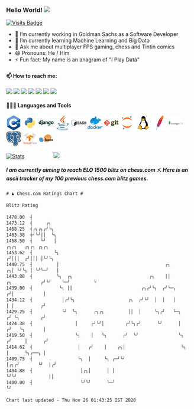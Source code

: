   ### Hello World!  <img src="https://github.com/sciencepal/sciencepal/blob/master/assets/Hi.gif" width="29px">
  [![Visits Badge](https://badges.pufler.dev/visits/sciencepal/sciencepal)](https://badges.pufler.dev/visits/sciencepal/sciencepal)
  
  - 🔭 I’m currently working in Goldman Sachs as a Software Developer
  - 🌱 I’m currently learning Machine Learning and Big Data
  - 💬 Ask me about multiplayer FPS gaming, chess and Tintin comics
  - 😄 Pronouns: He / Him
  - ⚡ Fun fact: My name is an anagram of "I Play Data"
  
  #### 📫 How to reach me:   
  [<img src="https://upload.wikimedia.org/wikipedia/commons/8/83/Steam_icon_logo.svg" width="3.5%"/>](https://steamcommunity.com/id/mongocds/)
  [<img src="https://github.com/sciencepal/sciencepal/blob/master/assets/discord-round.svg" width="3.5%"/>](https://discord.gg/MnUUbHe)
  [<img src="https://img.icons8.com/color/48/000000/twitter.png" width="3.5%"/>](https://twitter.com/sciencepal)
  [<img src="https://img.icons8.com/color/48/000000/linkedin.png" width="3.5%"/>](https://www.linkedin.com/in/adityapal1/)
  [<img src="https://img.icons8.com/fluent/48/000000/facebook-new.png" width="3.5%"/>](https://www.facebook.com/sciencepal/)
  [<img src="https://img.icons8.com/fluent/48/000000/instagram-new.png" width="3.5%"/>](https://www.instagram.com/aditya_sciencepal/)
  <a href="mailto:aditya.pal.science@gmail.com"> <img src="https://img.icons8.com/fluent/48/000000/gmail.png" width="3.5%"/> </a>
  
  #### 👨🏻‍💻 Languages and Tools <br />
  <code><img height="40" src="https://raw.githubusercontent.com/github/explore/80688e429a7d4ef2fca1e82350fe8e3517d3494d/topics/cpp/cpp.png"></code>
  <code><img height="40" src="https://raw.githubusercontent.com/github/explore/80688e429a7d4ef2fca1e82350fe8e3517d3494d/topics/python/python.png"></code>
  <code><img height="40" src="https://raw.githubusercontent.com/github/explore/80688e429a7d4ef2fca1e82350fe8e3517d3494d/topics/django/django.png"></code>
  <code><img height="40" src="https://raw.githubusercontent.com/github/explore/80688e429a7d4ef2fca1e82350fe8e3517d3494d/topics/java/java.png"></code>
  <code><img height="40" src="https://raw.githubusercontent.com/github/explore/80688e429a7d4ef2fca1e82350fe8e3517d3494d/topics/bash/bash.png"></code>
  <code><img height="40" src="https://raw.githubusercontent.com/github/explore/80688e429a7d4ef2fca1e82350fe8e3517d3494d/topics/docker/docker.png"></code>
  <code><img height="40" src="https://raw.githubusercontent.com/github/explore/80688e429a7d4ef2fca1e82350fe8e3517d3494d/topics/git/git.png"></code>
  <code><img height="40" src="https://raw.githubusercontent.com/github/explore/80688e429a7d4ef2fca1e82350fe8e3517d3494d/topics/jupyter-notebook/jupyter-notebook.png"></code>
  <code><img height="40" src="https://raw.githubusercontent.com/github/explore/80688e429a7d4ef2fca1e82350fe8e3517d3494d/topics/linux/linux.png"></code>
  <code><img height="40" src="https://raw.githubusercontent.com/github/explore/80688e429a7d4ef2fca1e82350fe8e3517d3494d/topics/maven/maven.png"></code>
  <code><img height="40" src="https://raw.githubusercontent.com/github/explore/80688e429a7d4ef2fca1e82350fe8e3517d3494d/topics/mongodb/mongodb.png"></code>
  <code><img height="40" src="https://raw.githubusercontent.com/github/explore/80688e429a7d4ef2fca1e82350fe8e3517d3494d/topics/postgresql/postgresql.png"></code>
  <code><img height="40" src="https://raw.githubusercontent.com/github/explore/80688e429a7d4ef2fca1e82350fe8e3517d3494d/topics/tensorflow/tensorflow.png"></code>
  <code><img height="40" src="https://raw.githubusercontent.com/github/explore/80688e429a7d4ef2fca1e82350fe8e3517d3494d/topics/scikit-learn/scikit-learn.png"></code>
  
  [![Stats](https://github-readme-stats.vercel.app/api?username=sciencepal&show_icons=true&theme=radical)](https://github-readme-stats.vercel.app/api?username=sciencepal&show_icons=true&theme=radical)&nbsp; &nbsp; &nbsp; &nbsp; &nbsp; &nbsp; &nbsp; &nbsp; &nbsp; &nbsp; <img src="https://github.com/sciencepal/sciencepal/blob/master/assets/saved.gif" width="195">
  
  ##### I am currently aiming to reach ELO 1500 blitz on chess.com ⚡. Here is an ascii tracker of my 100 previous chess.com blitz games.

  ```
  # ♟︎ Chess.com Ratings Chart #
  
  Blitz Rating

 1478.00  ┤
 1473.12  ┤     ╭╮
 1468.25  ┤╭╮╭╮╭╯╰╮
 1463.38  ┼╯╰╯││  ╰╮
 1458.50  ┤   ╰╯   │                                                                         ╭╮╭╮   ╭╮╭╮ ╭╮╭╮
 1453.62  ┤        ╰╮                                                                       ╭╯│││  ╭╯│││ │╰╯╰╮
 1448.75  ┤         │                                        ╭╮                           ╭╮│ ╰╯╰╮ │ ╰╯╰─╯   │
 1443.88  ┤         ╰╮  ╭╮                             ╭╮    ││             ╭╮           ╭╯╰╯    ╰─╯         ╰
 1439.00  ┤          ╰╮ ││                          ╭╮╭╯╰╮  ╭╯╰─╮          ╭╯│           │
 1434.12  ┤           │╭╯╰╮                    ╭╮  ╭╯╰╯  │  │   │          │ │          ╭╯
 1429.25  ┤           ╰╯  ╰╮      ╭╮╭╮         ││  │     ╰╮╭╯   ╰─╮       ╭╯ ╰╮        ╭╯
 1424.38  ┤                │     ╭╯╰╯│        ╭╯╰╮╭╯      ╰╯      │      ╭╯   ╰╮       │
 1419.50  ┤                ╰╮    │   ╰╮      ╭╯  ╰╯               ╰╮    ╭╯     │      ╭╯
 1414.62  ┤                 │   ╭╯    │    ╭╮│                     ╰╮   │      ╰╮╭──╮ │
 1409.75  ┤                 ╰╮  │     ╰╮ ╭─╯╰╯                      │╭╮╭╯       ╰╯  │╭╯
 1404.88  ┤                  │╭╮│      │ │                          ╰╯╰╯            ││
 1400.00  ┤                  ╰╯╰╯      ╰─╯                                          ╰╯

Chart last updated - Thu Nov 26 01:43:25 IST 2020  
  ```
  
